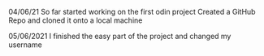04/06/21
So far started working on the first odin project
Created a GitHub Repo and cloned it onto a local machine

05/06/2021
I finished the easy part of the project and changed my username
